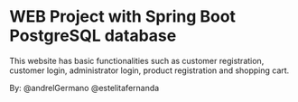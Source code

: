 # WEB Project with Spring Boot PostgreSQL database
This website has basic functionalities such as customer registration, customer login, administrator login, 
product registration and shopping cart.

By:
@andrelGermano
@estelitafernanda

